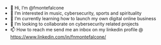 - 👋 Hi, I’m @fmontefalcone
- 👀 I’m interested in music, cybersecurity, sports and spirituality
- 🌱 I’m currently learning how to launch my own digital online business
- 💞️ I’m looking to collaborate on cybersecurity related projects
- 📫 How to reach me send me an inbox on my linkedin profile @ https://www.linkedin.com/in/fnmontefalcone/

<!---
fmontefalcone/fmontefalcone is a ✨ special ✨ repository because its `README.md` (this file) appears on your GitHub profile.
You can click the Preview link to take a look at your changes.
--->
